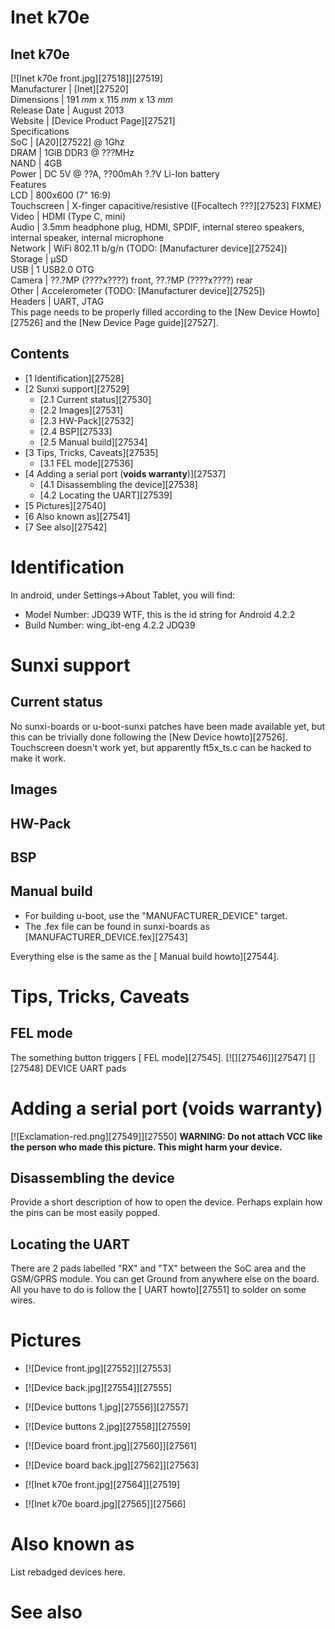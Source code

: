 # Inet k70e
Inet k70e  
---  
[![Inet k70e front.jpg][27518]][27519]  
Manufacturer |  [Inet][27520]  
Dimensions |  191 _mm_ x 115 _mm_ x 13 _mm_  
Release Date |  August 2013   
Website |  [Device Product Page][27521]  
Specifications   
SoC |  [A20][27522] @ 1Ghz   
DRAM |  1GiB DDR3 @ ???MHz   
NAND |  4GB   
Power |  DC 5V @ ??A, ??00mAh ?.?V Li-Ion battery   
Features   
LCD |  800x600 (7" 16:9)   
Touchscreen |  X-finger capacitive/resistive ([Focaltech ???][27523] FIXME)   
Video |  HDMI (Type C, mini)   
Audio |  3.5mm headphone plug, HDMI, SPDIF, internal stereo speakers, internal speaker, internal microphone   
Network |  WiFi 802.11 b/g/n (TODO: [Manufacturer device][27524])   
Storage |  µSD   
USB |  1 USB2.0 OTG   
Camera |  ??.?MP (????x????) front, ??.?MP (????x????) rear   
Other |  Accelerometer (TODO: [Manufacturer device][27525])   
Headers |  UART, JTAG   
This page needs to be properly filled according to the [New Device Howto][27526] and the [New Device Page guide][27527].
## Contents
  * [1 Identification][27528]
  * [2 Sunxi support][27529]
    * [2.1 Current status][27530]
    * [2.2 Images][27531]
    * [2.3 HW-Pack][27532]
    * [2.4 BSP][27533]
    * [2.5 Manual build][27534]
  * [3 Tips, Tricks, Caveats][27535]
    * [3.1 FEL mode][27536]
  * [4 Adding a serial port (**voids warranty**)][27537]
    * [4.1 Disassembling the device][27538]
    * [4.2 Locating the UART][27539]
  * [5 Pictures][27540]
  * [6 Also known as][27541]
  * [7 See also][27542]

# Identification
In android, under Settings->About Tablet, you will find: 
  * Model Number: JDQ39  WTF, this is the id string for Android 4.2.2
  * Build Number: wing_ibt-eng 4.2.2 JDQ39

# Sunxi support
## Current status
No sunxi-boards or u-boot-sunxi patches have been made available yet, but this can be trivially done following the [New Device howto][27526]. Touchscreen doesn't work yet, but apparently ft5x_ts.c can be hacked to make it work. 
## Images
## HW-Pack
## BSP
## Manual build
  * For building u-boot, use the "MANUFACTURER_DEVICE" target.
  * The .fex file can be found in sunxi-boards as [MANUFACTURER_DEVICE.fex][27543]

Everything else is the same as the [ Manual build howto][27544]. 
# Tips, Tricks, Caveats
## FEL mode
The something button triggers [ FEL mode][27545]. 
[![][27546]][27547]
[][27548]
DEVICE UART pads
# Adding a serial port (**voids warranty**)
[![Exclamation-red.png][27549]][27550] **WARNING: Do not attach VCC like the person who made this picture. This might harm your device.**
## Disassembling the device
Provide a short description of how to open the device. Perhaps explain how the pins can be most easily popped.
## Locating the UART
There are 2 pads labelled "RX" and "TX" between the SoC area and the GSM/GPRS module. You can get Ground from anywhere else on the board. All you have to do is follow the [ UART howto][27551] to solder on some wires. 
# Pictures
  * [![Device front.jpg][27552]][27553]
  * [![Device back.jpg][27554]][27555]
  * [![Device buttons 1.jpg][27556]][27557]
  * [![Device buttons 2.jpg][27558]][27559]
  * [![Device board front.jpg][27560]][27561]
  * [![Device board back.jpg][27562]][27563]

  * [![Inet k70e front.jpg][27564]][27519]
  * [![Inet k70e board.jpg][27565]][27566]

# Also known as
List rebadged devices here.
# See also

